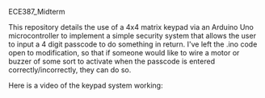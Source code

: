 ECE387_Midterm
 
 
This repository details the use of a 4x4 matrix keypad via an Arduino Uno microcontroller to implement a simple security system that allows the user to input a 4 digit passcode to do something in return. I've left the .ino code open to modification, so that if someone would like to wire a motor or buzzer of some sort to activate when the passcode is entered correctly/incorrectly, they can do so. 

Here is a video of the keypad system working: 
